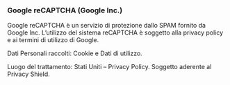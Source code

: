 ### Google reCAPTCHA (Google Inc.)

Google reCAPTCHA è un servizio di protezione dallo SPAM fornito da Google Inc.
L’utilizzo del sistema reCAPTCHA è soggetto alla privacy policy e ai termini di utilizzo di Google.

Dati Personali raccolti: Cookie e Dati di utilizzo.

Luogo del trattamento: Stati Uniti – Privacy Policy. Soggetto aderente al Privacy Shield.
